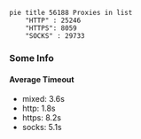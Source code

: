 
```mermaid
pie title 56188 Proxies in list
    "HTTP" : 25246
    "HTTPS": 8059
    "SOCKS" : 29733
```

### Some Info
#### Average Timeout

- mixed: 3.6s
- http: 1.8s
- https: 8.2s
- socks: 5.1s